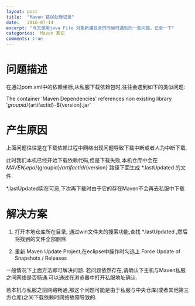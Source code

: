 ```yaml
---
layout: post
title:  "Maven 错误处理记录"
date:   2016-07-14
excerpt: "今天使用java File 对象新建目录的时候时遇到的一些问题，记录一下"
categories:  Maven 笔记
comments: true
---
```


# 问题描述

在通过pom.xml中的依赖坐标,从私服下载依赖包时,往往会遇到如下的类似问题:

The container 'Maven Dependencies' references non existing library '${groupid}/${artifactid}-${version}.jar'

# 产生原因

上面问题往往是在下载依赖过程中网络出现问题导致下载中断或者人为中断下载.

此时我们本机已经开始下载依赖代码,但是下载失败,本机仓库中会在${MAVEN_repo}/${groupid}/${artifactid}/${version} 路径下面生成 *.lastUpdated 的文件.

*.lastUpdated实在可恶,下次再下载时由于它的存在Maven不会再去私服中下载

# 解决方案

  1. 打开本地仓库所在目录, 通过win文件夹的搜索功能,查找 *.lastUpdated ,然后将找到的文件全部删除
  
  2. 重新 Maven Update Project,在eclipse中操作时勾选上 Force Update of Snapshots / Releases
  
一般情况下上面方法即可解决问题. 若问题依然存在,请确认下主机与Maven私服之间网络是否畅通.可以通过在浏览器中打开私服地址确认.

若本机与私服之前网络畅通,那这个问题可能是由于私服与中央仓库(或者其他第三方仓库)之间下载依赖时网络故障导致的.